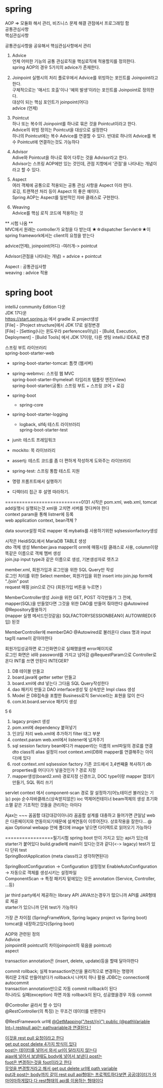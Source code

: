# spring  
   
AOP => 모듈화 해서 관리, 비즈니스 문제 해결 관점에서 프로그래밍 함  
  공통관심사항  
  핵심관심사항  
    
  
  공통관심사항을 공유해서 핵심관심사항에서 관리  
  
1. Advice  
언제 어떠한 기능의 공통 관심로직을 핵심로직에 적용할지를 정의한다.  
spring AOP의 경우 5가지의 advice가 존재한다.  

2. Joinpoint
실행시의 처리 플로우에서 Advice를 위빙하는 포인트를 Joinpoint라고 한다.  
구체적으로는 '매서드 호출'이나 '예외 발생'이라는 포인트를 Joinpoint로 정의한다.  
대상이 되는 핵심 포인트가 joinpoint(어디)  
advice (언제)  

3. Pointcut  
하나 또는 복수의 Joinpoint를 하나로 묶은 것을 Pointcut이라고 한다.  
Advice의 위빙 정의는 Pointcut을 대상으로 설정한다  
하나의 Pointcut에는 복수 Advice를 연결할 수 있다. 반대로 하나의 Advice를 복수 Pointcut에 연결하는것도 가능하다  

4. Advisor  
Adive와 Pointcut을 하나로 묶어 다루는 것을 Advisor라고 한다.  
Advisor는 스프링 AOP에만 있는 것인데, 관점 지향에서 '관점'을 나타내는 개념이라고 할 수 있다.  

5. Aspect  
여러 객체에 공통으로 적용되는 공통 관심 사항을 Aspect 이라 한다.  
로깅, 트랜잭션 처리 등이 Aspect 의 좋은 예이다.  
Spring AOP는 Aspect를 일반적인 자바 클래스로 구현한다.  

6. Weaving  
Advice를 핵심 로직 코드에 적용하는 것   

** 시험 나옴 **  
MVC에서 원래는 controller가 요청을 다 받는데 ★☆dispatcher Servlet☆★이 spring framework에서는 client의 요청을 받는다    
  
advice(언제), joinpoint(어디) -여러개-> pointcut
  
Advisor(관점을 나타내는 개념) = advice + pointcut  
   
Aspect : 공통관심사항    
weaving : advice 적용  

# spring boot  
intelliJ community Edition 다운  
JDK 17다운  
https://start.spring.io 에서 gradle 로 project생성  
[File] - [Project structure]에서 JDK 17로 설정변경  
[File] - [Setting(나는 윈도우라 perferences아님)] - [Build, Execution, Deployment] - [Build Tools] 에서 JDK 17이랑, 다른 셋팅 intelliJ IDEA로 변경  


스프링 부트 라이브러리  
spring-boot-starter-web
- spring-boot-starter-tomcat: 톰캣 (웹서버)  
- spring-webmvc: 스프링 웹 MVC  
spring-boot-starter-thymeleaf: 타임리프 템플릿 엔진(View)  
spring-boot-starter(공통): 스프링 부트 + 스프링 코어 + 로깅
- spring-boot  
   -    spring-core  
- spring-boot-starter-logging  
   -    logback, slf4j
테스트 라이브러리  
spring-boot-starter-test  
- junit: 테스트 프레임워크
- mockito: 목 라이브러리  
- assertj: 테스트 코드를 좀 더 편하게 작성하게 도와주는 라이브러리  
- spring-test: 스프링 통합 테스트 지원  

- 명령 프롬프트에서 실행하기  
-  디렉터리 접근 후 설명 따라하기. 
  
 ===========================0131 
시작은 pom.xml, web.xml, tomcat add실행시 실행되는것 xml을 고치면 서버를 껏다켜야 한다  
context param을 통해 listner에 등록  
web application context, bean객체 ?  

  
data source설정 따로 mapper 에 mybatis를 사용하기위한 sqlsessionfactory생성  

시작은 HeidiSQL에서 MariaDB TABLE 생성  
dto 객체 생성 Member.java mapper의 orm에 매핑시킬 클래스로 사용, column이랑 똑같은 이름으로 객체 멤버 생성  
join.jsp input type과 같은 이름으로 생성, 기본생성자로 렛츠고  

member.xml, 회원가입과 로그인을 위한 SQL Query만 작성  
로그인 처리를 위한 Select member, 회원가입을 위한 insert into  join.jsp form에 "./join" post  
request 매핑 join으로 간다 (회원가입 버튼을 누르면 )  

MemberController생성  Join을 위한 GET, POST 각각만들기
그 전에, mapper(SQL)을 만들었다면 그것을 위한 DAO를 만들어 줘야한다  @Autowired @Repository활용하기  
(mapper 실행 메서드인것같음) SQLFACTORYSESSIONBEAN이 AUTOWIRED(주입) 된것  

MemberController에 memberDAO @Autowired로 불러온다 
class 명과 input tag의 name이 같아야한다

회원가입성공하면 로그인화면으로 실패했을땐 error페이지로  
로그인 화면은 id와 password를 가지고 넘어감
@RequestParam으로 Controller로 온다  INT를 쓰면 안된다 INTEGER?

1. DB 테이블 만들고  
2. board.java에 getter setter 만들고
3.  board.xml에 dtd 넣는다  그다음 SQL Query작성한다  
4.  dao 패키지 만들고 DAO interface생성 및 상속받은 Impl class  생성   
5. Model 은 DB접속을 포함한 Business로직 Service라는 표현을 많이 쓴다
6. com.kt.board.service 패키지 생성

5
6


1. lagacy project 생성
2. pom.xml에 dependency 붙혀넣기
3. 인코딩 처리 web.xml에 추가하기 filter 태그 부분
4. context.param web.xml에서 listener에 넘겨주기
5. sql session factory bean에다가 mapper라는 이름의 xml파일의 경로를 연결 dto class의 alias 설정이 root context.xml(DB와 mapper를 연결해주는 아이다)에 있다
6. root context.xml sqlsession factory 기존 코드에서 3,4번째줄 복사하기 db properties를 어디다가 넣을것인가 ? 경로 지정
7. mapper생성(board2.xml) 경로지정 신경쓰고, DOC type이랑 mapper 껍데기 만들기, SQL 쿼리 쓰기


servlet context 에서 component-scan 경로 잘 설정하기(어노테이션 불러오는 기능)
pojo 순수자바클래스(상속받지않은)
ioc 역제어컨테이너 beam객체의 생성 초기화 소멸 같은 기초적인 것들을 관리하는 아이다

Ajax는 ~~~  꼼꼼함 대강대강이아니라 꼼꼼함 설계를 대충하고 들어가면 큰일남 web은 다른페이지와 연동이되기때문에 설계연동이 이루어진다.
상호작용을 잘한다...
@
ajax Optional
webapp 안에 폴더에 image 넣으면 다이렉트로 읽어오기 가능하다
  
=================필기시험
spring boot 만이 가지고 있는 api가 있는데 starter가 붙어있다 build.gradle에 main이 있다는것과 같다(<-> lagacy)
test가 있다 단위 test  
SpringBootApplication (meta class라고 생각하면된다)
  
    
SpringBootConfiguration -> Configuration 설정정보
EnableAutoConfiguration -> 자동으로 객체를 생성시키는 설정파일  
ComponentScan  -> 특정 패키지 밑에있는 모든 annotation (Service, Controller, ...등)   
  
jar third party에서 제공하는 library API JAVA쓰는경우가 많으니까 API를 JAR형태로 제공    
starter가 있으니까 단위 test가 가능하다  

가장 큰 차이점  (SpringFrameWork, Spring lagacy project vs Spring boot)
tomcat을 내장하고있다(Spring boot)  

AOP와 관련된 정의  
Adivice  
joinpoint와 pointcut의 차이(joinpoint의 묶음을 pointcut)  
aspect   

transaction annotation은 (insert, delete, update)등을 할때 달아야한다  
  
  
commit rollback; 실제 transaction연산을 물리적으로 변경하는 명령어    
쿼리문 2개로 만들어놨다가 rollback시 나머지 하나 활용 JDBC는 connection에 autocommit  
transaction annotation만으로 자동 commit rollback이 된다  
하나라도 실패(exception) 하면 자동 rollback이 된다, 성공했을경우 자동 commit     
  
@Controller 골라서 할 수 있다  
@RestController(의 특징) 는 무조건 데이터를 반환한다  

@RestFramework url에 
<a href = "  /test/10">
   @GetMapping("/test/{n}")
   public   (@pathVariable Int~)
   restpull api는 pathvariable과 연결된다 !
   
   이것을 rest pull 요청이라고 한다  
   get put post delete 4가지 방식이 있다  
   post는 데이터를 넣어서 와서 url이 달라지지 않는다  
   ajax에 넣어서 보낼때도 body에 넣어서 보낸다 post는  
   foot은 변경하는것을 foot이라고 한다  
   무엇을 변경할거라고 해서 get put delete url에 path variable  
   put과 post는 body까지 같이 rest pull api형태는 프로젝트하다보면 공공데이터가 어마어마하게많다
   다 rest형태의 api를 이용하는 형태이다
   
   
   

  
